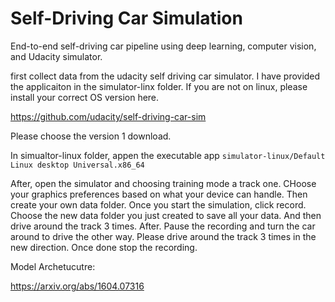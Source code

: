 # Self-Driving Car Simulation
End-to-end self-driving car pipeline using deep learning, computer vision, and Udacity simulator.

first collect data from the udacity self driving car simulator. I have provided the applicaiton in the simulator-linx folder. If you are not on linux, please install your correct OS version here.

https://github.com/udacity/self-driving-car-sim

Please choose the version 1 download.

In simualtor-linux folder, appen the executable app `simulator-linux/Default Linux desktop Universal.x86_64`

After, open the simulator and choosing training mode a track one. CHoose your graphics preferences based on what your device can handle. Then create your own data folder. Once you start the simulation, click record. Choose the new data folder you just created to save all your data. And then drive around the track 3 times. After. Pause the recording and turn the car around to drive the other way. Please drive around the track 3 times in the new direction. Once done stop the recording.

Model Archetucutre:

https://arxiv.org/abs/1604.07316

